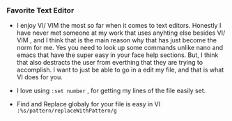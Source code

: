 ### Favorite Text Editor

- I enjoy VI/ VIM the most so far when it comes to text editors. Honestly I have never met someone at my work that uses anyhting else besides VI/ VIM , and I think that is the main reason why that has just become the norm for me. Yes you need to look up some commands unlike nano and emacs that have the super easy in your face help sections. But, I think that also destracts the user from everthing that they are trying to accomplish. I want to just be able to go in a edit my file, and that is what VI does for you. 

- I love using `:set number` , for getting my lines of the file easily set.
- Find and Replace globaly for your file is easy in VI `:%s/pattern/replaceWithPattern/g` 
